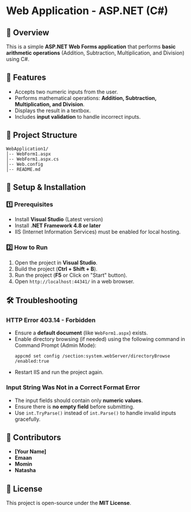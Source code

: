 # Web Application - ASP.NET (C#)

## 📌 Overview
This is a simple **ASP.NET Web Forms application** that performs **basic arithmetic operations** (Addition, Subtraction, Multiplication, and Division) using C#.

## 🚀 Features
- Accepts two numeric inputs from the user.
- Performs mathematical operations: **Addition, Subtraction, Multiplication, and Division**.
- Displays the result in a textbox.
- Includes **input validation** to handle incorrect inputs.

## 📂 Project Structure
```
WebApplication1/
│-- WebForm1.aspx
│-- WebForm1.aspx.cs
│-- Web.config
│-- README.md
```

## 🔧 Setup & Installation
### **1️⃣ Prerequisites**
- Install **Visual Studio** (Latest version)
- Install **.NET Framework 4.8 or later**
- IIS (Internet Information Services) must be enabled for local hosting.

### **2️⃣ How to Run**
1. Open the project in **Visual Studio**.
2. Build the project (**Ctrl + Shift + B**).
3. Run the project (**F5** or Click on "Start" button).
4. Open `http://localhost:44341/` in a web browser.

## 🛠 Troubleshooting
### **HTTP Error 403.14 - Forbidden**
- Ensure a **default document** (like `WebForm1.aspx`) exists.
- Enable directory browsing (if needed) using the following command in Command Prompt (Admin Mode):
  ```
  appcmd set config /section:system.webServer/directoryBrowse /enabled:true
  ```
- Restart IIS and run the project again.

### **Input String Was Not in a Correct Format Error**
- The input fields should contain only **numeric values**.
- Ensure there is **no empty field** before submitting.
- Use `int.TryParse()` instead of `int.Parse()` to handle invalid inputs gracefully.

## 🤝 Contributors
- **[Your Name]**
- **Emaan**
- **Momin**
- **Natasha**

## 📜 License
This project is open-source under the **MIT License**.

